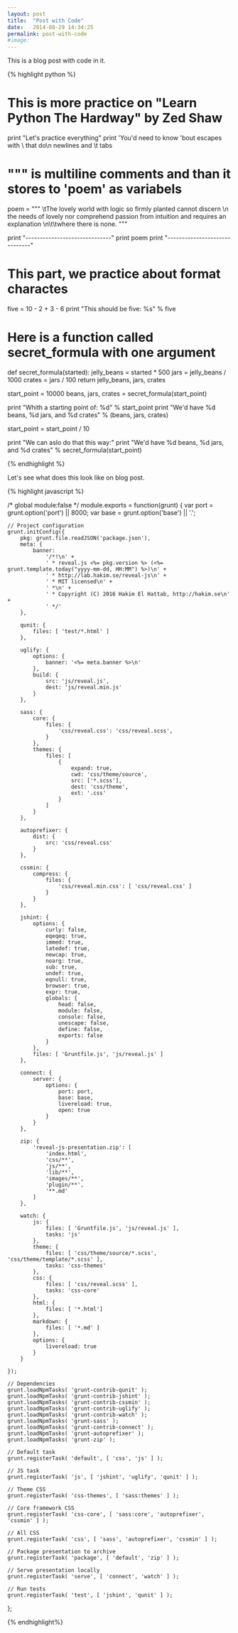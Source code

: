 ```yaml
---
layout: post
title:  "Post with Code"
date:   2014-08-29 14:34:25
permalink: post-with-code
#image:
---
```


This is a blog post with code in it.

{% highlight python %}

# This is more practice on "Learn Python The Hardway" by Zed Shaw
print "Let's practice everything"
print 'You\'d need to know \'bout escapes with \\ that do\n newlines and \t tabs

# """ is multiline comments and than it stores to 'poem' as variabels
poem = """
\tThe lovely world
with logic so firmly planted
cannot discern \n the needs of lovely
nor comprehend passion from intuition
and requires an explanation
\n\t\twhere there is none.
"""

print "------------------------------"
print poem
print "------------------------------"

# This part, we practice about format charactes
five = 10 - 2 + 3 - 6
print "This should be five: %s" % five

# Here is a function called secret_formula with one argument
def secret_formula(started):
    jelly_beans = started * 500
    jars = jelly_beans / 1000
    crates = jars / 100
    return jelly_beans, jars, crates


start_point = 10000
beans, jars, crates = secret_formula(start_point)

print "Whith a starting point of: %d" % start_point
print "We'd have %d beans, %d jars, and %d crates" % (beans, jars, crates)

start_point = start_point / 10

print "We can aslo do that this way:"
print "We'd have %d beans, %d jars, and %d crates" % secret_formula(start_point)

{% endhighlight %}

Let's see what does this look like on blog post.

{% highlight javascript %}

/* global module:false */
module.exports = function(grunt) {
	var port = grunt.option('port') || 8000;
	var base = grunt.option('base') || '.';

	// Project configuration
	grunt.initConfig({
		pkg: grunt.file.readJSON('package.json'),
		meta: {
			banner:
				'/*!\n' +
				' * reveal.js <%= pkg.version %> (<%= grunt.template.today("yyyy-mm-dd, HH:MM") %>)\n' +
				' * http://lab.hakim.se/reveal-js\n' +
				' * MIT licensed\n' +
				' *\n' +
				' * Copyright (C) 2016 Hakim El Hattab, http://hakim.se\n' +
				' */'
		},

		qunit: {
			files: [ 'test/*.html' ]
		},

		uglify: {
			options: {
				banner: '<%= meta.banner %>\n'
			},
			build: {
				src: 'js/reveal.js',
				dest: 'js/reveal.min.js'
			}
		},

		sass: {
			core: {
				files: {
					'css/reveal.css': 'css/reveal.scss',
				}
			},
			themes: {
				files: [
					{
						expand: true,
						cwd: 'css/theme/source',
						src: ['*.scss'],
						dest: 'css/theme',
						ext: '.css'
					}
				]
			}
		},

		autoprefixer: {
			dist: {
				src: 'css/reveal.css'
			}
		},

		cssmin: {
			compress: {
				files: {
					'css/reveal.min.css': [ 'css/reveal.css' ]
				}
			}
		},

		jshint: {
			options: {
				curly: false,
				eqeqeq: true,
				immed: true,
				latedef: true,
				newcap: true,
				noarg: true,
				sub: true,
				undef: true,
				eqnull: true,
				browser: true,
				expr: true,
				globals: {
					head: false,
					module: false,
					console: false,
					unescape: false,
					define: false,
					exports: false
				}
			},
			files: [ 'Gruntfile.js', 'js/reveal.js' ]
		},

		connect: {
			server: {
				options: {
					port: port,
					base: base,
					livereload: true,
					open: true
				}
			}
		},

		zip: {
			'reveal-js-presentation.zip': [
				'index.html',
				'css/**',
				'js/**',
				'lib/**',
				'images/**',
				'plugin/**',
				'**.md'
			]
		},

		watch: {
			js: {
				files: [ 'Gruntfile.js', 'js/reveal.js' ],
				tasks: 'js'
			},
			theme: {
				files: [ 'css/theme/source/*.scss', 'css/theme/template/*.scss' ],
				tasks: 'css-themes'
			},
			css: {
				files: [ 'css/reveal.scss' ],
				tasks: 'css-core'
			},
			html: {
				files: [ '*.html']
			},
			markdown: {
				files: [ '*.md' ]
			},
			options: {
				livereload: true
			}
		}

	});

	// Dependencies
	grunt.loadNpmTasks( 'grunt-contrib-qunit' );
	grunt.loadNpmTasks( 'grunt-contrib-jshint' );
	grunt.loadNpmTasks( 'grunt-contrib-cssmin' );
	grunt.loadNpmTasks( 'grunt-contrib-uglify' );
	grunt.loadNpmTasks( 'grunt-contrib-watch' );
	grunt.loadNpmTasks( 'grunt-sass' );
	grunt.loadNpmTasks( 'grunt-contrib-connect' );
	grunt.loadNpmTasks( 'grunt-autoprefixer' );
	grunt.loadNpmTasks( 'grunt-zip' );

	// Default task
	grunt.registerTask( 'default', [ 'css', 'js' ] );

	// JS task
	grunt.registerTask( 'js', [ 'jshint', 'uglify', 'qunit' ] );

	// Theme CSS
	grunt.registerTask( 'css-themes', [ 'sass:themes' ] );

	// Core framework CSS
	grunt.registerTask( 'css-core', [ 'sass:core', 'autoprefixer', 'cssmin' ] );

	// All CSS
	grunt.registerTask( 'css', [ 'sass', 'autoprefixer', 'cssmin' ] );

	// Package presentation to archive
	grunt.registerTask( 'package', [ 'default', 'zip' ] );

	// Serve presentation locally
	grunt.registerTask( 'serve', [ 'connect', 'watch' ] );

	// Run tests
	grunt.registerTask( 'test', [ 'jshint', 'qunit' ] );

};

{% endhighlight%}
